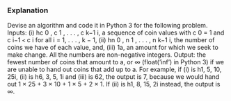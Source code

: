 ### Explanation
Devise an algorithm and code it in Python 3 for the following problem.
Inputs: (i) hc 0 , c 1 , . . . , c k−1 i, a sequence of coin values with c 0 = 1 and c i−1 ``<`` c i for all
i = 1, . . . , k − 1, (ii) hn 0 , n 1 , . . . , n k−1 i, the number of coins we have of each value, and, (iii)
1a, an amount for which we seek to make change. All the numbers are non-negative integers.
Output: the fewest number of coins that amount to a, or ∞ (float(’inf’) in Python 3) if
we are unable to hand out coins that add up to a.
For example, if (i) is h1, 5, 10, 25i, (ii) is h6, 3, 5, 1i and (iii) is 62, the output is 7, because we
would hand out 1 × 25 + 3 × 10 + 1 × 5 + 2 × 1. If (ii) is h1, 8, 15, 2i instead, the output is ∞.
